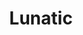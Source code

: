 ---
codehost: https://github.com/https://github.com/lunatic-solutions/lunatic
logohandle: lunaticsolutions
sort: lunatic
title: Lunatic
twitter: https://x.com/lunatic_runtime
website: https://lunatic.solutions/
---
